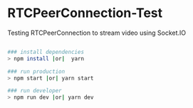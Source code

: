 # RTCPeerConnection-Test
Testing RTCPeerConnection to stream video using Socket.IO
```bash

### install dependencies
> npm install |or|  yarn

### run production
> npm start |or| yarn start

### run developer
> npm run dev |or| yarn dev

```
